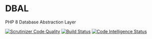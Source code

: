 # DBAL
PHP 8 Database Abstraction Layer

[![Scrutinizer Code Quality](https://scrutinizer-ci.com/g/jaypotter/DBAL/badges/quality-score.png?b=main)](https://scrutinizer-ci.com/g/jaypotter/DBAL/?branch=main)
[![Build Status](https://scrutinizer-ci.com/g/jaypotter/DBAL/badges/build.png?b=main)](https://scrutinizer-ci.com/g/jaypotter/DBAL/build-status/main)
[![Code Intelligence Status](https://scrutinizer-ci.com/g/jaypotter/DBAL/badges/code-intelligence.svg?b=main)](https://scrutinizer-ci.com/code-intelligence)
